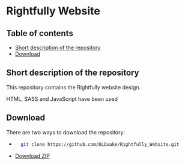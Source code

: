 # Rightfully Website

## Table of contents
 * [Short description of the repository](#short-description-of-the-repository)
 * [Download](#download)
## Short description of the repository
This repository contains the Rightfully website design.

HTML, SASS and JavaScript have been used

## Download
There are two ways to download the repository:

* ```bash
    git clone https://github.com/DLQuake/Rightfully_Website.git
    ```
* [Download ZIP](https://github.com/DLQuake/Rightfully_Website/archive/refs/heads/main.zip)
